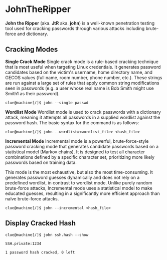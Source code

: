 # JohnTheRipper

**John the Ripper** (aka. **JtR** aka. **john**) is a well-known penetration testing tool used for cracking passwords through various attacks including brute-force and dictionary.

## Cracking Modes

**Single Crack Mode** Single crack mode is a rule-based cracking technique that is most useful when targeting Linux credentials. It generates password candidates based on the victim's username, home directory name, and GECOS values (full name, room number, phone number, etc.). These strings are run against a large set of rules that apply common string modifications seen in passwords (e.g. a user whose real name is Bob Smith might use Smith1 as their password).

```shell
clue@machine[/]$ john --single passwd
```

**Wordlist Mode** Wordlist mode is used to crack passwords with a dictionary attack, meaning it attempts all passwords in a supplied wordlist against the password hash. The basic syntax for the command is as follows:

```shell
clue@machine[/]$ john --wordlist=<wordlist_file> <hash_file>
```

**Incremental Mode** Incremental mode is a powerful, brute-force-style password cracking mode that generates candidate passwords based on a statistical model (Markov chains). It is designed to test all character combinations defined by a specific character set, prioritizing more likely passwords based on training data.

This mode is the most exhaustive, but also the most time-consuming. It generates password guesses dynamically and does not rely on a predefined wordlist, in contrast to wordlist mode. Unlike purely random brute-force attacks, Incremental mode uses a statistical model to make educated guesses, resulting in a significantly more efficient approach than naïve brute-force attacks.

```shell
clue@machine[/]$ john --incremental <hash_file>
```

## Display Cracked Hash

```shell
clue@machine[/]$ john ssh.hash --show

SSH.private:1234

1 password hash cracked, 0 left
```
